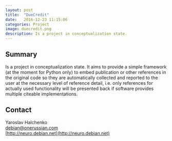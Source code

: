 ```yaml
---
layout: post
title:  "DueCredit"
date:   2016-12-23 11:15:06
categories: Project
image: duecredit.png
description: Is a project in conceptualization state.
---
```

## Summary
Is a project in conceptualization state. It aims to provide a simple framework (at the moment for Python only) to embed publication or other references in the original code so they are automatically collected and reported to the user at the necessary level of reference detail, i.e. only references for actually used functionality will be presented back if software provides multiple citeable implementations.


## Contact  
Yaroslav Halchenko  
[debian@onerussian.com](mailto:debian@onerussian.com)  
[http://neuro.debian.net](http://neuro.debian.net)  
